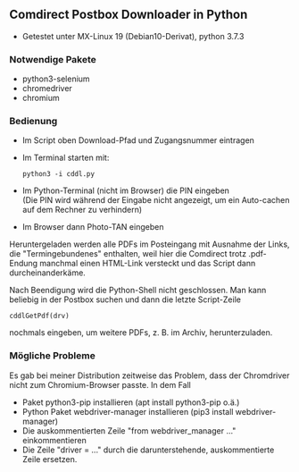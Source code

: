 ## Comdirect Postbox Downloader in Python
* Getestet unter MX-Linux 19 (Debian10-Derivat), python 3.7.3

### Notwendige Pakete
* python3-selenium
* chromedriver
* chromium

### Bedienung
* Im Script oben Download-Pfad und Zugangsnummer eintragen
* Im Terminal starten mit:  

      python3 -i cddl.py  

* Im Python-Terminal (nicht im Browser) die PIN eingeben  
(Die PIN wird während der Eingabe nicht angezeigt, um ein Auto-cachen auf dem Rechner zu verhindern)
* Im Browser dann Photo-TAN eingeben

Heruntergeladen werden alle PDFs im Posteingang mit Ausnahme der Links, die "Termingebundenes" enthalten, weil hier die Comdirect trotz .pdf-Endung manchmal einen HTML-Link versteckt und das Script dann durcheinanderkäme.

Nach Beendigung wird die Python-Shell nicht geschlossen. Man kann beliebig in der Postbox suchen und dann die letzte Script-Zeile
 
    cddlGetPdf(drv)
 
nochmals eingeben, um weitere PDFs, z. B. im Archiv, herunterzuladen.

### Mögliche Probleme
Es gab bei meiner Distribution zeitweise das Problem, dass der Chromdriver nicht zum Chromium-Browser passte. In dem Fall

* Paket python3-pip installieren (apt install python3-pip o.ä.)
* Python Paket webdriver-manager installieren (pip3 install webdriver-manager)
* Die auskommentierten Zeile "from webdriver_manager ..." einkommentieren
* Die Zeile "driver = ..." durch die darunterstehende, auskommentierte Zeile ersetzen.
